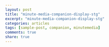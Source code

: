 ```yaml
---
layout: post
title: "minute-media-companion-display-stg"
excerpt: "minute-media-companion-display-stg"
categories: articles
tags: [sample-post, companion, minutemedia]
comments: true
share: true
---
```

<div class="apester-media" data-media-id="5ee9e0e6b542c6464f43b604" height="512"></div>
<script async src="https://static.stg.apester.com/js/sdk/latest/apester-sdk.js"></script>
